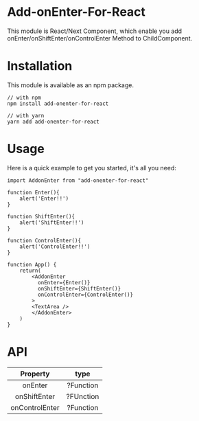 # Add-onEnter-For-React
This module is React/Next Component, which enable you add onEnter/onShiftEnter/onControlEnter Method to ChildComponent.

# Installation
This module is available as an npm package.

```
// with npm
npm install add-onenter-for-react

// with yarn
yarn add add-onenter-for-react
```

# Usage
Here is a quick example to get you started, it's all you need:
```
import AddonEnter from "add-onenter-for-react"

function Enter(){
    alert('Enter!!')
}

function ShiftEnter(){
    alert('ShiftEnter!!')
}

function ControlEnter(){
    alert('ControlEnter!!')
}

function App() {
    return(
        <AddonEnter
          onEnter={Enter()}
          onShiftEnter={ShiftEnter()}
          onControlEnter={ControlEnter()}
        >
        <TextArea />
        </AddonEnter>
    )
}
```

# API

| Property | type |
|:--------:|:----:|
|onEnter   |?Function|
|onShiftEnter|?FUnction|
|onControlEnter|?Function|